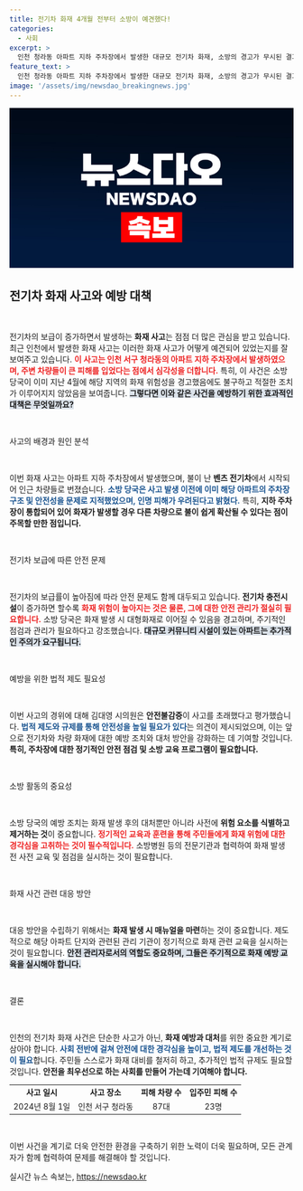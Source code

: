 ```yaml
---
title: 전기차 화재 4개월 전부터 소방이 예견했다!
categories:
  - 사회
excerpt: >
  인천 청라동 아파트 지하 주차장에서 발생한 대규모 전기차 화재, 소방의 경고가 무시된 결과였다! 예고된 재난에 대한 안전 불감증이 불러온 참사, 과연 그 책임은 누구에게?
feature_text: >
  인천 청라동 아파트 지하 주차장에서 발생한 대규모 전기차 화재, 소방의 경고가 무시된 결과였다! 예고된 재난에 대한 안전 불감증이 불러온 참사, 과연 그 책임은 누구에게?
image: '/assets/img/newsdao_breakingnews.jpg'
---
```


<p><img src="/assets/img/newsdao_breakingnews.jpg" alt="koreaapp 속보" /></p>

<h2 data-ke-size="size26">전기차 화재 사고와 예방 대책</h2>

<p data-ke-size="size16">&nbsp;</p>

<p>전기차의 보급이 증가하면서 발생하는 <b>화재 사고</b>는 점점 더 많은 관심을 받고 있습니다. 최근 인천에서 발생한 화재 사고는 이러한 화재 사고가 어떻게 예견되어 있었는지를 잘 보여주고 있습니다. <b><span style="color: #ee2323;">이 사고는 인천 서구 청라동의 아파트 지하 주차장에서 발생하였으며, 주변 차량들이 큰 피해를 입었다는 점에서 심각성을 더합니다.</span></b> 특히, 이 사건은 소방 당국이 이미 지난 4월에 해당 지역의 화재 위험성을 경고했음에도 불구하고 적절한 조치가 이루어지지 않았음을 보여줍니다. <b><span style="background-color: #21538527;">그렇다면 이와 같은 사건을 예방하기 위한 효과적인 대책은 무엇일까요?</span></b>     </p>

<p data-ke-size="size16">&nbsp;</p>

<p>사고의 배경과 원인 분석  </p>

<p data-ke-size="size16">&nbsp;</p>

<p>이번 화재 사고는 아파트 지하 주차장에서 발생했으며, 불이 난 <b>벤츠 전기차</b>에서 시작되어 인근 차량들로 번졌습니다. <b><span style="color: #1a5490;">소방 당국은 사고 발생 이전에 이미 해당 아파트의 주차장 구조 및 안전성을 문제로 지적했었으며, 인명 피해가 우려된다고 밝혔다.</span></b> 특히, <b><span style="ee2323;">지하 주차장이 통합되어 있어 화재가 발생할 경우 다른 차량으로 불이 쉽게 확산될 수 있다는 점이 주목할 만한 점입니다.</span></b> </p>

<p data-ke-size="size16">&nbsp;</p>

<p>전기차 보급에 따른 안전 문제  </p>

<p data-ke-size="size16">&nbsp;</p>

<p>전기차의 보급률이 높아짐에 따라 안전 문제도 함께 대두되고 있습니다. <b>전기차 충전시설</b>이 증가하면 할수록 <b><span style="color: #ee2323;">화재 위험이 높아지는 것은 물론, 그에 대한 안전 관리가 절실히 필요합니다.</span></b> 소방 당국은 화재 발생 시 대형화재로 이어질 수 있음을 경고하며, 주기적인 점검과 관리가 필요하다고 강조했습니다. <b><span style="background-color: #21538527;">대규모 커뮤니티 시설이 있는 아파트는 추가적인 주의가 요구됩니다.</span></b> </p>

<p data-ke-size="size16">&nbsp;</p>

<p>예방을 위한 법적 제도 필요성  </p>

<p data-ke-size="size16">&nbsp;</p>

<p>이번 사고의 경위에 대해 김대영 시의원은 <b>안전불감증</b>이 사고를 초래했다고 평가했습니다. <b><span style="color: #1a5490;">법적 제도와 규제를 통해 안전성을 높일 필요가 있다</span></b>는 의견이 제시되었으며, 이는 앞으로 전기차와 차량 화재에 대한 예방 조치와 대처 방안을 강화하는 데 기여할 것입니다. <b><span style="ee2323;">특히, 주차장에 대한 정기적인 안전 점검 및 소방 교육 프로그램이 필요합니다.</span></b> </p>

<p data-ke-size="size16">&nbsp;</p>

<p>소방 활동의 중요성  </p>

<p data-ke-size="size16">&nbsp;</p>

<p>소방 당국의 예방 조치는 화재 발생 후의 대처뿐만 아니라 사전에 <b>위험 요소를 식별하고 제거하는 것</b>이 중요합니다. <b><span style="color: #ee2323;">정기적인 교육과 훈련을 통해 주민들에게 화재 위험에 대한 경각심을 고취하는 것이 필수적입니다.</span></b> 소방병원 등의 전문기관과 협력하여 화재 발생 전 사전 교육 및 점검을 실시하는 것이 필요합니다. </p>

<p data-ke-size="size16">&nbsp;</p>

<p>화재 사건 관련 대응 방안  </p>

<p data-ke-size="size16">&nbsp;</p>

<p>대응 방안을 수립하기 위해서는 <b>화재 발생 시 매뉴얼을 마련</b>하는 것이 중요합니다. 제도적으로 해당 아파트 단지와 관련된 관리 기관이 정기적으로 화재 관련 교육을 실시하는 것이 필요합니다. <b><span style="background-color: #21538527;">안전 관리자로서의 역할도 중요하며, 그들은 주기적으로 화재 예방 교육을 실시해야 합니다.</span></b></p>

<p data-ke-size="size16">&nbsp;</p>

<p>결론  </p>

<p data-ke-size="size16">&nbsp;</p>

<p>인천의 전기차 화재 사건은 단순한 사고가 아닌, <b>화재 예방과 대처</b>를 위한 중요한 계기로 삼아야 합니다. <b><span style="color: #1a5490;">사회 전반에 걸쳐 안전에 대한 경각심을 높이고, 법적 제도를 개선하는 것이 필요</span></b>합니다. 주민들 스스로가 화재 대비를 철저히 하고, 추가적인 법적 규제도 필요할 것입니다. <b><span style="ee2323;">안전을 최우선으로 하는 사회를 만들어 가는데 기여해야 합니다.</span></b> </p>

<table style="width: 100%;">
<tr>
<td style="text-align: center; height: 17px;"><b>사고 일시</b></td>
<td style="text-align: center; height: 17px;"><b>사고 장소</b></td>
<td style="text-align: center; height: 17px;"><b>피해 차량 수</b></td>
<td style="text-align: center; height: 17px;"><b>입주민 피해 수</b></td>
</tr>
<tr>
<td style="text-align: center; height: 17px;">2024년 8월 1일</td>
<td style="text-align: center; height: 17px;">인천 서구 청라동</td>
<td style="text-align: center; height: 17px;">87대</td>
<td style="text-align: center; height: 17px;">23명</td>
</tr>
</table>

<p data-ke-size="size16">&nbsp;</p>

<p>이번 사건을 계기로 더욱 안전한 환경을 구축하기 위한 노력이 더욱 필요하며, 모든 관계자가 함께 협력하여 문제를 해결해야 할 것입니다.</p>
실시간 뉴스 속보는, <a href="https://newsdao.kr" rel="dofollow">https://newsdao.kr</a>


